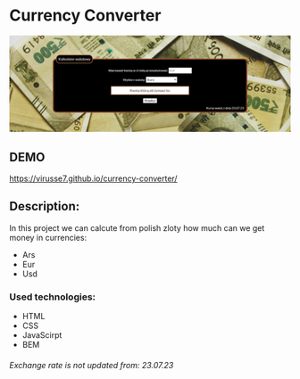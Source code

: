 
# Currency Converter

![currencyConverter](https://github.com/virusse7/currency-converter/blob/main/images/presentImage.PNG?raw=true)

## DEMO
https://virusse7.github.io/currency-converter/

## Description:
In this project we can calcute from polish zloty how much can we get money in currencies:
- Ars
- Eur
- Usd 

### Used technologies:
- HTML
- CSS
- JavaScirpt
- BEM 

###### Exchange rate is not updated from: 23.07.23
